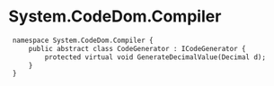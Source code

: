 # System.CodeDom.Compiler

``` diff
 namespace System.CodeDom.Compiler {
     public abstract class CodeGenerator : ICodeGenerator {
         protected virtual void GenerateDecimalValue(Decimal d);
     }
 }
```

